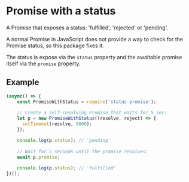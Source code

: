# Promise with a status #

A Promise that exposes a status: 'fulfilled', 'rejected' or 'pending'.

A normal Promise in JavaScript does not provide a way to check for the Promise status, so this package fixes it.

The status is expose via the `status` property and the awaitable promise itself via the `promise` property.

## Example ##

```js
(async() => {
	const PromiseWithStatus = require('status-promise');
	
	// Create a self-resolving Promise that waits for 5 sec:
	let p = new PromiseWithStatus((resolve, reject) => {
	  setTimeout(resolve, 5000);
	});

	console.log(p.status); // 'pending'
	
	// Wait for 5 seconds until the promise resolves:
	await p.promise;
	
	console.log(p.status); // 'fulfilled'
})();

```
